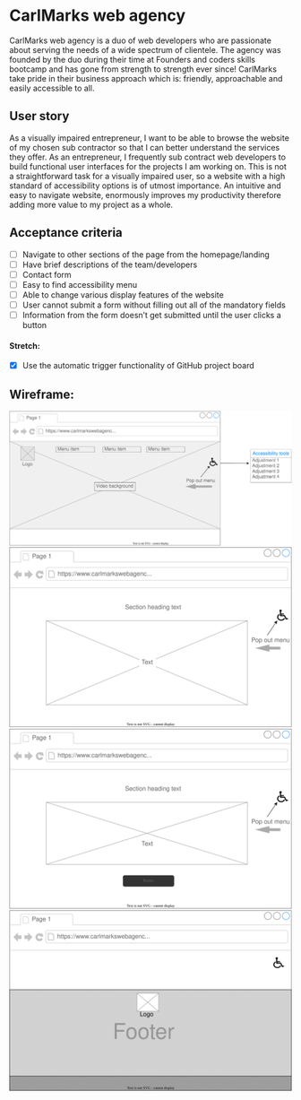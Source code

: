 # CarlMarks web agency

CarlMarks web agency is a duo of web developers who are passionate about serving the needs of a wide spectrum of clientele. The agency was founded by the duo during their time at Founders and coders skills bootcamp and has gone from strength to strength ever since!
CarlMarks take pride in their business approach which is: friendly, approachable and easily accessible to all.

## User story

As a visually impaired entrepreneur, I want to be able to browse the website of my chosen sub contractor so that I can better understand the services they offer.
As an entrepreneur, I frequently sub contract web developers to build functional user interfaces for the projects I am working on. This is not a straightforward task for a visually impaired user, so a website with a high standard of accessibility options is of utmost importance.
An intuitive and easy to navigate website, enormously improves my productivity therefore adding more value to my project as a whole.

## Acceptance criteria

- [ ] Navigate to other sections of the page from the homepage/landing
- [ ] Have brief descriptions of the team/developers
- [ ] Contact form
- [ ] Easy to find accessibility menu
- [ ] Able to change various display features of the website
- [ ] User cannot submit a form without filling out all of the mandatory fields
- [ ] Information from the form doesn’t get submitted until the user clicks a button
#### Stretch:
- [x] Use the automatic trigger functionality of GitHub project board


## Wireframe:

![](assets/LandingIMG.svg)
![](assets/Section2IMG.svg)
![](assets/Section3IMG.svg)
![](assets/FooterIMG.svg)

